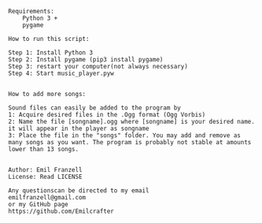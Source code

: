     Requirements:
        Python 3 +
        pygame
        
    How to run this script:

    Step 1: Install Python 3
    Step 2: Install pygame (pip3 install pygame)
    Step 3: restart your computer(not always necessary)
    Step 4: Start music_player.pyw
    
    
    How to add more songs:
    
    Sound files can easily be added to the program by
    1: Acquire desired files in the .Ogg format (Ogg Vorbis)
    2: Name the file [songname].ogg where [songname] is your desired name. it will appear in the player as songname
    3: Place the file in the "songs" folder. You may add and remove as many songs as you want. The program is probably not stable at amounts lower than 13 songs.
    
    
    Author: Emil Franzell
    License: Read LICENSE
    
    Any questionscan be directed to my email
    emilfranzell@gmail.com
    or my GitHub page
    https://github.com/Emilcrafter